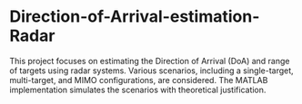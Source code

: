 # Direction-of-Arrival-estimation-Radar
This project focuses on estimating the Direction of Arrival (DoA) and range of targets 
using radar systems. Various scenarios, including a single-target, multi-target, and 
MIMO configurations, are considered. The MATLAB implementation simulates the 
scenarios with theoretical justification. 

